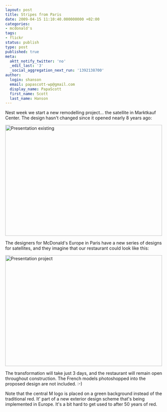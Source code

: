 ```yaml
---
layout: post
title: Stripes from Paris
date: 2009-04-15 11:10:40.000000000 +02:00
categories:
- mcdonald's
tags:
- flickr
status: publish
type: post
published: true
meta:
  aktt_notify_twitter: 'no'
  _edit_last: '3'
  _social_aggregation_next_run: '1392138700'
author:
  login: shanson
  email: papascott-wp@gmail.com
  display_name: PapaScott
  first_name: Scott
  last_name: Hanson
---
```

<p>Nest week we start a new remodelling project... the satellite in Marktkauf Center. The design hasn't changed since it opened nearly 8 years ago:</p>
<p><a href="http://www.flickr.com/photos/51035717986@N01/3444266848" title="View 'Presentation existing' on Flickr.com"><img src="4.static.flickr.com/3566/3444266848_102e3cdeab.jpg" alt="Presentation existing" border="0" width="500" height="354" /></a></p>
<p>The designers for McDonald's Europe in Paris have a new series of designs for satellites, and they imagine that our restaurant could look like this:</p>
<p><a href="http://www.flickr.com/photos/51035717986@N01/3443451907" title="View 'Presentation project' on Flickr.com"><img src="4.static.flickr.com/3298/3443451907_46f6006f18.jpg" alt="Presentation project" border="0" width="500" height="354" /></a></p>
<p>The transformation will take just 3 days, and the restaurant will remain open throughout construction. The French models photoshopped into the proposed design are not included. :-)</p>
<p>Note that the central M logo is placed on a green background instead of the traditional red. It' part of a new exterior design scheme that's being implemented in Europe. It's a bit hard to get used to after 50 years of red.</p>
